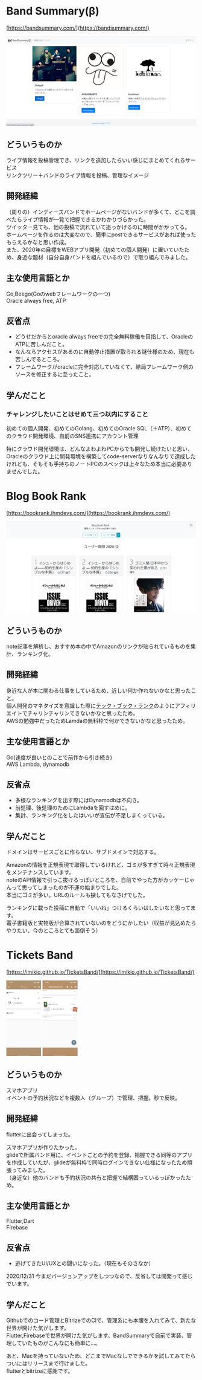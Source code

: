 # Band Summary(β)
[https://bandsummary.com/](https://bandsummary.com/)

<img src="./images/bandsummary.png" alt="">


## どういうものか

ライブ情報を投稿管理でき、リンクを追加したらいい感じにまとめてくれるサービス  
リンクツリー＋バンドのライブ情報を投稿、管理なイメージ

## 開発経緯

（周りの）インディーズバンドでホームページがないバンドが多くて、どこを調べたらライブ情報が一覧で把握できるかわかりづらかった。  
ツイッター見ても、他の投稿で流れていて追っかけるのに時間がかかってる。  
ホームページを作るのは大変なので、簡単にpostできるサービスがあれば使ったもらえるかなと思い作成。  
また、2020年の目標をWEBアプリ開発（初めての個人開発）に置いていたため、身近な題材（自分自身バンドを組んでいるので）で取り組んでみました。


## 主な使用言語とか

Go,Beego(Goのwebフレームワークの一つ)  
Oracle always free, ATP

## 反省点

- どうせだからとoracle always freeでの完全無料稼働を目指して、OracleのATPに苦しんだこと。
- なんならアクセスがあるのに自動停止措置が取られる謎仕様のため、現在も苦しんでるところ。
- フレームワークがoracleに完全対応していなくて、結局フレームワーク側のソースを修正するに至ったこと。

## 学んだこと

### チャレンジしたいことはせめて三つ以内にすること

初めての個人開発、初めてのGolang、初めてのOracle SQL（＋ATP）、初めてのクラウド開発環境、自前のSNS連携にアカウント管理

特にクラウド開発環境は、どんなよわよわPCからでも開発し続けたいと思い、  
Oracleのクラウド上に開発環境を構築してcode-serverなりなんなりで達成したけれども、そもそも手持ちのノートPCのスペックは上々なため本当に必要ありませんでした。

# Blog Book Rank
[https://bookrank.ihmdevs.com/](https://bookrank.ihmdevs.com/)

<img src="./images/blogbookrank.png" alt="">

## どういうものか

note記事を解析し、おすすめ本の中でAmazonのリンクが貼られているものを集計、ランキング化。

## 開発経緯

身近な人が本に関わる仕事をしているため、近しい何か作れないかなと思ったこと。  
個人開発のマネタイズを意識した際に[テック・ブック・ランク](https://www.techbookrank.com/)のようにアフィリエイトでチャリンチャリンできないかなと思ったため。  
AWSの勉強中だったためLamdaの無料枠で何かできないかなと思ったため。

## 主な使用言語とか

Go(速度が良いとのことで前作から引き続き)  
AWS Lambda, dynamodb

## 反省点

- 多様なランキングを出す際にはDynamodbは不向き。
- 前処理、後処理のためにLambdaを回すはめに。
- 集計、ランキング化をしたはいいが宣伝が不足しまくっている。

## 学んだこと

ドメインはサービスごとに作らない、サブドメインで対応する。

Amazonの情報を正規表現で取得しているけれど、ゴミが多すぎて時々正規表現をメンテナンスしています。  
noteのAPI情報で引っこ抜けるっぽいところを、自前でやった方がカッケーじゃんって思ってしまったのが不運の始まりでした。  
本当にゴミが多い。URLのルールも探してもなさげでした。

ランキングに載った投稿に自動で「いいね」つけるくらいはしたいなと思ってます。  
電子書籍版と実物版が合算されていないのをどうにかしたい（収益が見込めたらやりたい、今のところとても面倒そう）

# Tickets Band
[https://imikio.github.io/TicketsBand/](https://imikio.github.io/TicketsBand/)

<img src="./images/ticketsband_home.jpeg" alt="" height="200"> <img src="./images/ticketsband_group.jpeg" alt="" height="200">

## どういうものか

スマホアプリ  
イベントの予約状況などを複数人（グループ）で管理、把握。秒で反映。

## 開発経緯

flutterに出会ってしまった。

スマホアプリが作りたかった。  
glideで所属バンド用に、イベントごとの予約を登録、把握できる同等のアプリを作成していたが、glideが無料枠で同時ログインできない仕様になったため頑張ってみました。  
（身近な）他のバンドも予約状況の共有と把握で結構困っているっぽかったため。

## 主な使用言語とか

Flutter,Dart  
Firebase


## 反省点

- 逃げてきたUI/UXとの闘いになった。（現在もそのさなか）

2020/12/31 今まだバージョンアップをしつつなので、反省しては開発って感じでいます。

## 学んだこと

Githubでのコード管理とBitrizeでのCIで、管理系にも本腰を入れてみて、新たな世界が開けた気がします。  
Flutter,Firebaseで世界が開けた気がします、BandSummaryで自前で実装、管理していたものがこんなにも簡単に…。

あと、Macを持っていないため、どこまでMacなしでできるかを試してみてたらついにはリリースまで行けました。  
flutterとbitrizeに感謝です。
